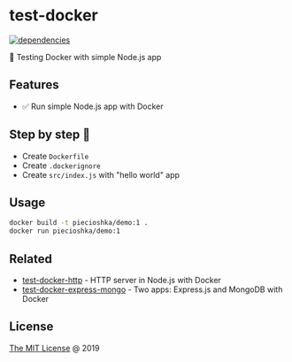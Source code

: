 # test-docker

[![dependencies](https://david-dm.org/piecioshka/test-docker.svg)](https://github.com/piecioshka/test-docker)

:ledger: Testing Docker with simple Node.js app

## Features

* :white_check_mark: Run simple Node.js app with Docker

## Step by step 👣

* Create `Dockerfile`
* Create `.dockerignore`
* Create `src/index.js` with "hello world" app

## Usage

```bash
docker build -t piecioshka/demo:1 .
docker run piecioshka/demo:1
```

## Related

* [test-docker-http](https://github.com/piecioshka/test-docker-http) - HTTP server in Node.js with Docker
* [test-docker-express-mongo](https://github.com/piecioshka/test-docker-express-mongo) - Two apps: Express.js and MongoDB with Docker

## License

[The MIT License](http://piecioshka.mit-license.org) @ 2019
